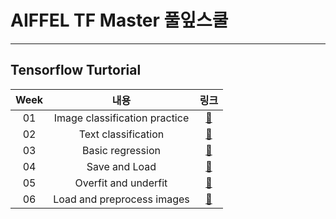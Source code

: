 # AIFFEL TF Master 풀잎스쿨   
---
## Tensorflow Turtorial   
| Week | 내용 | 링크 |   
|:--:|:--:|:--:|   
| 01 | Image classification practice |[🌳](https://github.com/YOOHYOJEONG/AIFFEL_TFMaster/blob/master/tf01_image_classification_practice.ipynb)|   
| 02 | Text classification |[🌳](https://github.com/YOOHYOJEONG/AIFFEL_TFMaster/blob/master/tf02_text_classification.ipynb)|   
| 03 | Basic regression |[🌳](https://github.com/YOOHYOJEONG/AIFFEL_TFMaster/blob/master/tf03_basic_regression.ipynb)|   
| 04 | Save and Load |[🌳](https://github.com/YOOHYOJEONG/AIFFEL_TFMaster/blob/master/tf04_save_and_load.ipynb)|   
| 05 | Overfit and underfit |[🌳](https://github.com/YOOHYOJEONG/AIFFEL_TFMaster/blob/master/tf05_Overfit_and_underfit.ipynb)|   
| 06 | Load and preprocess images|[🌳](https://github.com/YOOHYOJEONG/AIFFEL_TFMaster/blob/master/tf06_Load_and_preprocess_images.ipynb)|    